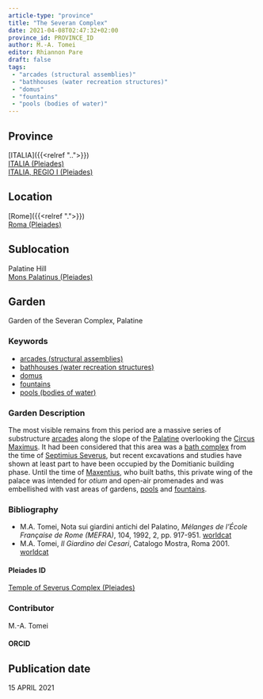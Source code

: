 ```yaml
---
article-type: "province"
title: "The Severan Complex"
date: 2021-04-08T02:47:32+02:00
province_id: PROVINCE_ID
author: M.-A. Tomei
editor: Rhiannon Pare
draft: false
tags:
 - "arcades (structural assemblies)"
 - "bathhouses (water recreation structures)"
 - "domus"
 - "fountains"
 - "pools (bodies of water)"
---
```


## Province

[ITALIA]({{<relref "..">}})\
[ITALIA (Pleiades)](https://pleiades.stoa.org/places/1052)\
[ITALIA, REGIO I (Pleiades)](https://pleiades.stoa.org/places/441075550)

## Location

[Rome]({{<relref ".">}}) \
[Roma (Pleiades)](https://pleiades.stoa.org/places/423025)

## Sublocation

Palatine Hill \
[Mons Palatinus (Pleiades)](https://pleiades.stoa.org/places/971691208)



## Garden

Garden of the Severan Complex, Palatine

### Keywords

- [arcades (structural assemblies)](http://vocab.getty.edu/page/aat/300002580)
- [bathhouses (water recreation structures)](http://vocab.getty.edu/page/aat/300007347)
- [domus](http://vocab.getty.edu/page/aat/300005506)
- [fountains](http://vocab.getty.edu/page/aat/300006179)
- [pools (bodies of water)](http://vocab.getty.edu/page/aat/300008692)


### Garden Description

The most visible remains from this period are a massive series of substructure [arcades](http://vocab.getty.edu/page/aat/300002580) along the slope of the [Palatine](https://en.wikipedia.org/wiki/Palatine_Hill) overlooking the [Circus Maximus](https://www.digitalaugustanrome.org/records/circus-maximus). It had been considered that this area was a [bath complex](https://en.wikipedia.org/wiki/Thermae) from the time of [Septimius Severus](https://en.wikipedia.org/wiki/Septimius_Severus), but recent excavations and studies have shown at least part to have been occupied by the Domitianic building phase. Until the time of [Maxentius](https://en.wikipedia.org/wiki/Maxentius), who built baths, this private wing of the palace was intended for *otium* and open-air promenades and was embellished with vast areas of gardens, [pools](http://vocab.getty.edu/page/aat/300008692) and [fountains](http://vocab.getty.edu/page/aat/300006179).

### Bibliography

* M.A. Tomei, Nota sui giardini antichi del Palatino, *Mélanges de l’École Française de Rome (MEFRA)*, 104, 1992, 2, pp. 917-951. [worldcat](http://www.worldcat.org/oclc/972029282)
* M.A. Tomei, *Il Giardino dei Cesari*, Catalogo Mostra, Roma 2001. [worldcat](http://www.worldcat.org/oclc/5894435382)

#### Pleiades ID

[Temple of Severus Complex (Pleiades)](https://pleiades.stoa.org/places/584305092)

### Contributor

M.-A. Tomei

#### ORCID


## Publication date

 15 APRIL 2021
